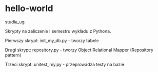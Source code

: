 # hello-world
studia_ug

Skrypty na zaliczenie I semestru wykładu z Pythona.

Pierwszy skrypt: init_my_db.py - tworzy tabele

Drugi skrypt: repository.py - tworzy Object Relational Mapper (Repository pattern)

Trzeci skrypt: unitest_my.py - przeprowadza testy na bazie

